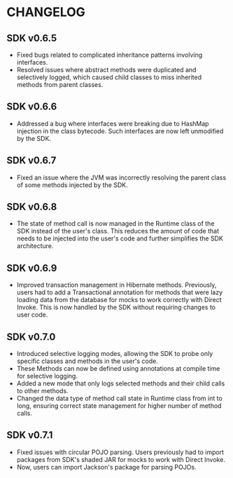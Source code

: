 # CHANGELOG
## SDK v0.6.5
- Fixed bugs related to complicated inheritance patterns involving interfaces.
- Resolved issues where abstract methods were duplicated and selectively logged, which caused child classes to miss inherited methods from parent classes.

## SDK v0.6.6
- Addressed a bug where interfaces were breaking due to HashMap injection in the class bytecode. Such interfaces are now left unmodified by the SDK.

## SDK v0.6.7
- Fixed an issue where the JVM was incorrectly resolving the parent class of some methods injected by the SDK.

## SDK v0.6.8
- The state of method call is now managed in the Runtime class of the SDK instead of the user's class. This reduces the amount of code that needs to be injected into the user's code and further simplifies the SDK architecture.

## SDK v0.6.9
- Improved transaction management in Hibernate methods. Previously, users had to add a Transactional annotation for methods that were lazy loading data from the database for mocks to work correctly with Direct Invoke. This is now handled by the SDK without requiring changes to user code.

## SDK v0.7.0
- Introduced selective logging modes, allowing the SDK to probe only specific classes and methods in the user's code.
- These Methods can now be defined using annotations at compile time for selective logging.
- Added a new mode that only logs selected methods and their child calls to other methods.
- Changed the data type of method call state in Runtime class from int to long, ensuring correct state management for higher number of method calls.

## SDK v0.7.1
- Fixed issues with circular POJO parsing. Users previously had to import packages from SDK's shaded JAR for mocks to work with Direct Invoke. 
- Now, users can import Jackson's package for parsing POJOs.
